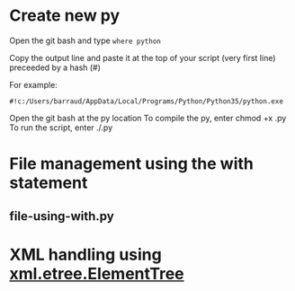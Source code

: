 # Create new py
Open the git bash and type `where python`

Copy the output line and paste it at the top of your script (very first line) preceeded by a hash (#)

For example:
```
#!c:/Users/barraud/AppData/Local/Programs/Python/Python35/python.exe
```
Open the git bash at the py location
To compile the py, enter
chmod +x <name>.py
To run the script, enter
./<name>.py

# File management using the with statement
## file-using-with.py

# XML handling using [xml.etree.ElementTree](https://www.google.com)
